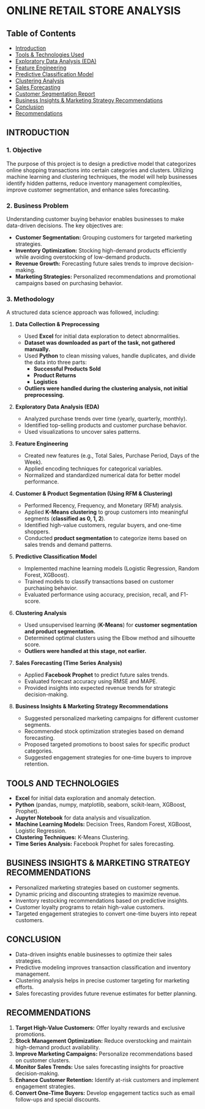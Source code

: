 # ONLINE RETAIL STORE ANALYSIS

## Table of Contents
- [Introduction](#INTRODUCTION)
- [Tools & Technologies Used](#TOOLS-AND-TECHNOLOGIES)
- [Exploratory Data Analysis (EDA)](#EDA)
- [Feature Engineering](#FEATURE-ENGINEERING)
- [Predictive Classification Model](#PREDICTIVE-CLASSIFICATION-MODEL)
- [Clustering Analysis](#CLUSTERING-ANALYSIS)
- [Sales Forecasting](#SALES-FORECASTING)
- [Customer Segmentation Report](#CUSTOMER-SEGMENTATION-REPORT)
- [Business Insights & Marketing Strategy Recommendations](#BUSINESS-INSIGHTS-AND-MARKETING-STRATEGY-RECOMMENDATIONS)
- [Conclusion](#CONCLUSION)
- [Recommendations](#RECOMMENDATIONS)

## INTRODUCTION
### 1. Objective
The purpose of this project is to design a predictive model that categorizes online shopping transactions into certain categories and clusters. Utilizing machine learning and clustering techniques, the model will help businesses identify hidden patterns, reduce inventory management complexities, improve customer segmentation, and enhance sales forecasting.

### 2. Business Problem
Understanding customer buying behavior enables businesses to make data-driven decisions. The key objectives are:
- **Customer Segmentation:** Grouping customers for targeted marketing strategies.
- **Inventory Optimization:** Stocking high-demand products efficiently while avoiding overstocking of low-demand products.
- **Revenue Growth:** Forecasting future sales trends to improve decision-making.
- **Marketing Strategies:** Personalized recommendations and promotional campaigns based on purchasing behavior.

### 3. Methodology
A structured data science approach was followed, including:
1. **Data Collection & Preprocessing**
   - Used **Excel** for initial data exploration to detect abnormalities.
   - **Dataset was downloaded as part of the task, not gathered manually.**
   - Used **Python** to clean missing values, handle duplicates, and divide the data into three parts:
     - **Successful Products Sold**
     - **Product Returns**
     - **Logistics**
   - **Outliers were handled during the clustering analysis, not initial preprocessing.**

2. **Exploratory Data Analysis (EDA)**
   - Analyzed purchase trends over time (yearly, quarterly, monthly).
   - Identified top-selling products and customer purchase behavior.
   - Used visualizations to uncover sales patterns.

3. **Feature Engineering**
   - Created new features (e.g., Total Sales, Purchase Period, Days of the Week).
   - Applied encoding techniques for categorical variables.
   - Normalized and standardized numerical data for better model performance.

4. **Customer & Product Segmentation (Using RFM & Clustering)**
   - Performed Recency, Frequency, and Monetary (RFM) analysis.
   - Applied **K-Means clustering** to group customers into meaningful segments (**classified as 0, 1, 2**).
   - Identified high-value customers, regular buyers, and one-time shoppers.
   - Conducted **product segmentation** to categorize items based on sales trends and demand patterns.

5. **Predictive Classification Model**
   - Implemented machine learning models (Logistic Regression, Random Forest, XGBoost).
   - Trained models to classify transactions based on customer purchasing behavior.
   - Evaluated performance using accuracy, precision, recall, and F1-score.

6. **Clustering Analysis**
   - Used unsupervised learning (**K-Means**) for **customer segmentation and product segmentation.**
   - Determined optimal clusters using the Elbow method and silhouette score.
   - **Outliers were handled at this stage, not earlier.**

7. **Sales Forecasting (Time Series Analysis)**
   - Applied **Facebook Prophet** to predict future sales trends.
   - Evaluated forecast accuracy using RMSE and MAPE.
   - Provided insights into expected revenue trends for strategic decision-making.

8. **Business Insights & Marketing Strategy Recommendations**
   - Suggested personalized marketing campaigns for different customer segments.
   - Recommended stock optimization strategies based on demand forecasting.
   - Proposed targeted promotions to boost sales for specific product categories.
   - Suggested engagement strategies for one-time buyers to improve retention.

## TOOLS AND TECHNOLOGIES
- **Excel** for initial data exploration and anomaly detection.
- **Python** (pandas, numpy, matplotlib, seaborn, scikit-learn, XGBoost, Prophet).
- **Jupyter Notebook** for data analysis and visualization.
- **Machine Learning Models:** Decision Trees, Random Forest, XGBoost, Logistic Regression.
- **Clustering Techniques:** K-Means Clustering.
- **Time Series Analysis:** Facebook Prophet for sales forecasting.

## BUSINESS INSIGHTS & MARKETING STRATEGY RECOMMENDATIONS
- Personalized marketing strategies based on customer segments.
- Dynamic pricing and discounting strategies to maximize revenue.
- Inventory restocking recommendations based on predictive insights.
- Customer loyalty programs to retain high-value customers.
- Targeted engagement strategies to convert one-time buyers into repeat customers.

## CONCLUSION
- Data-driven insights enable businesses to optimize their sales strategies.
- Predictive modeling improves transaction classification and inventory management.
- Clustering analysis helps in precise customer targeting for marketing efforts.
- Sales forecasting provides future revenue estimates for better planning.

## RECOMMENDATIONS
1. **Target High-Value Customers:** Offer loyalty rewards and exclusive promotions.
2. **Stock Management Optimization:** Reduce overstocking and maintain high-demand product availability.
3. **Improve Marketing Campaigns:** Personalize recommendations based on customer clusters.
4. **Monitor Sales Trends:** Use sales forecasting insights for proactive decision-making.
5. **Enhance Customer Retention:** Identify at-risk customers and implement engagement strategies.
6. **Convert One-Time Buyers:** Develop engagement tactics such as email follow-ups and special discounts.
